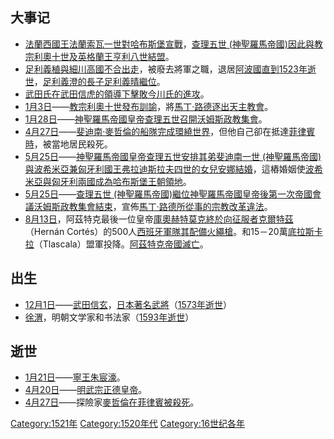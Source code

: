 ## 大事记

  - [法蘭西國王](../Page/法蘭西.md "wikilink")[法蘭索瓦一世對哈布斯堡宣戰](../Page/法蘭索瓦一世.md "wikilink")，[查理五世
    (神聖羅馬帝國)因此與](../Page/查理五世_\(神聖羅馬帝國\).md "wikilink")[教宗](../Page/教宗.md "wikilink")[利奧十世及](../Page/利奧十世.md "wikilink")[英格蘭王](../Page/英格蘭.md "wikilink")[亨利八世結盟](../Page/亨利八世.md "wikilink")。
  - [足利義稙與細川高國不合出走](../Page/足利義稙.md "wikilink")，被廢去將軍之職，退居[阿波國直到](../Page/阿波國.md "wikilink")[1523年逝世](../Page/1523年.md "wikilink")，[足利義澄的長子](../Page/足利義澄.md "wikilink")[足利義晴繼位](../Page/足利義晴.md "wikilink")。
  - [武田氏在](../Page/武田氏.md "wikilink")[武田信虎的領導下擊敗](../Page/武田信虎.md "wikilink")[今川氏的進攻](../Page/今川氏.md "wikilink")。
  - [1月3日](../Page/1月3日.md "wikilink")——[教宗](../Page/教宗.md "wikilink")[利奧十世發布訓諭](../Page/利奧十世.md "wikilink")，將[馬丁·路德逐出](../Page/馬丁·路德.md "wikilink")[天主教會](../Page/天主教會.md "wikilink")。
  - [1月28日](../Page/1月28日.md "wikilink")——[神聖羅馬帝國皇帝](../Page/神圣罗马帝国.md "wikilink")[查理五世召開](../Page/查理五世_\(神聖羅馬帝國\).md "wikilink")[沃姆斯政教集會](../Page/沃姆斯政教集會.md "wikilink")。
  - [4月27日](../Page/4月27日.md "wikilink")——[斐迪南·麥哲倫的船隊完成環繞世界](../Page/斐迪南·麥哲倫.md "wikilink")，但他自己卻在抵達[菲律賓時](../Page/菲律宾.md "wikilink")，被當地居民殺死。
  - [5月25日](../Page/5月25日.md "wikilink")——[神聖羅馬帝國皇帝](../Page/神圣罗马帝国.md "wikilink")[查理五世安排其弟](../Page/查理五世_\(神聖羅馬帝國\).md "wikilink")[斐迪南一世
    (神聖羅馬帝國)與波希米亞兼匈牙利國王弗拉迪斯拉夫四世的女兒安娜結婚](../Page/斐迪南一世_\(神聖羅馬帝國\).md "wikilink")，這樁婚姻使[波希米亞與](../Page/波希米亞.md "wikilink")[匈牙利兩國成為哈布斯堡王朝領地](../Page/匈牙利.md "wikilink")。
  - [5月25日](../Page/5月25日.md "wikilink")——[查理五世
    (神聖羅馬帝國)繼位](../Page/查理五世_\(神聖羅馬帝國\).md "wikilink")[神聖羅馬帝國皇帝後第一次帝國會議](../Page/神聖羅馬帝國皇帝.md "wikilink")[沃姆斯政教集會結束](../Page/沃姆斯政教集會.md "wikilink")，宣佈[馬丁·路德所從事的](../Page/馬丁·路德.md "wikilink")[宗教改革違法](../Page/宗教改革.md "wikilink")。
  - [8月13日](../Page/8月13日.md "wikilink")，阿茲特克最後一位皇帝[庫奧赫特莫克終於向征服者](../Page/瓜特穆斯.md "wikilink")[克爾特茲](../Page/荷南·科爾蒂斯.md "wikilink")（Hernán
    Cortés）的500人[西班牙軍隊其配備](../Page/西班牙軍隊.md "wikilink")[火繩槍](../Page/火繩槍.md "wikilink")。和15－20萬[底拉斯卡拉](../Page/底拉斯卡拉.md "wikilink")（Tlascala）盟軍投降。[阿茲特克帝國滅亡](../Page/阿茲特克.md "wikilink")。

## 出生

  - [12月1日](../Page/12月1日.md "wikilink")——[武田信玄](../Page/武田信玄.md "wikilink")，[日本著名武將](../Page/日本.md "wikilink")（[1573年逝世](../Page/1573年.md "wikilink")）
  - [徐渭](../Page/徐渭.md "wikilink")，明朝文学家和书法家（[1593年逝世](../Page/1593年.md "wikilink")）

## 逝世

  - [1月21日](../Page/1月21日.md "wikilink")——[寧王](../Page/寧王.md "wikilink")[朱宸濠](../Page/朱宸濠.md "wikilink")。
  - [4月20日](../Page/4月20日.md "wikilink")——[明武宗正德皇帝](../Page/明武宗.md "wikilink")。
  - [4月27日](../Page/4月27日.md "wikilink")——探險家[麥哲倫在](../Page/斐迪南·麥哲倫.md "wikilink")[菲律賓被殺死](../Page/菲律宾.md "wikilink")。

[Category:1521年](https://zh.wikipedia.org/wiki/Category:1521年 "wikilink")
[Category:1520年代](https://zh.wikipedia.org/wiki/Category:1520年代 "wikilink")
[Category:16世纪各年](https://zh.wikipedia.org/wiki/Category:16世纪各年 "wikilink")